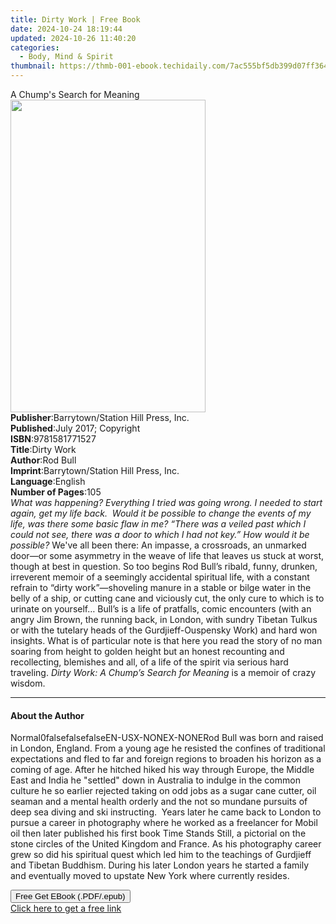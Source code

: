 ```yaml
---
title: Dirty Work | Free Book
date: 2024-10-24 18:19:44
updated: 2024-10-26 11:40:20
categories:
  - Body, Mind & Spirit
thumbnail: https://thmb-001-ebook.techidaily.com/7ac555bf5db399d07ff3648cf01d1470f5355a54f8d37223160864b69aa72084.jpg
---
```

<main id="book-container">
  <div class="flex flex-col">
    <div class="book-brief flex-1 py-6 px-4 sm:p-6 md:py-10 md:px-8">
      <!-- brief-->
      <div class="book-brief-main">A Chump's Search for Meaning</div>
    </div>
    <div
      class="book-meta-info flex-1 grid gap-4 col-start-1 col-end-3 row-start-1 sm:mb-6 sm:grid-cols-4 lg:gap-6 lg:col-start-2 lg:row-end-6 lg:row-span-6 lg:mb-0"
    >
      <div
        class="book-meta-info-left place-content-center mt-4 p-4 text-sm leading-6 col-start-2 col-span-2 dark:text-slate-400"
      >
        <img
          class="w-full h-500 object-cover rounded-lg sm:h-255 sm:col-span-2 lg:col-span-full"
          src="https://img-001-ebook.techidaily.com/29d2fcae13c9ae19302d015655f6f993dbd0d94668f39a477f3345aaf5398679.jpg"
          alt=""
          width="312"
          height="500"
        />
      </div>
      <div
        class="book-meta-info-right mt-2 col-start-1 row-start-2 col-span-3 self-center"
      >
        <!-- meta data  -->
        <div class="flex flex-col px-4 md:px-8">
          <div class="flex-1">
            <strong>Publisher</strong>:<span class="px-2"
              >Barrytown/Station Hill Press, Inc.</span
            >
          </div>
          <div class="flex-1">
            <strong>Published</strong>:<span class="px-2"
              >July 2017; Copyright</span
            >
          </div>
          <div class="flex-1">
            <strong>ISBN</strong>:<span class="px-2">9781581771527</span>
          </div>
          <div class="flex-1">
            <strong>Title</strong>:<span class="px-2">Dirty Work</span>
          </div>
          <div class="flex-1">
            <strong>Author</strong>:<span class="px-2">Rod Bull</span>
          </div>
          <div class="flex-1">
            <strong>Imprint</strong>:<span class="px-2"
              >Barrytown/Station Hill Press, Inc.</span
            >
          </div>
          <div class="flex-1">
            <strong>Language</strong>:<span class="px-2">English</span>
          </div>
          <div class="flex-1">
            <strong>Number of Pages</strong>:<span class="px-2">105</span>
          </div>
        </div>
      </div>
    </div>
    <div class="book-description flex-1 py-6 px-4 sm:p-6 md:py-10 md:px-8">
      <div class="book-description-main">
        <div accordion-content="" id="description">
          <i
            >What was happening? Everything I tried was going wrong. I needed to
            start again, get my life back.&nbsp; Would it be possible to change
            the events of my life, was there some basic flaw in me? “There was a
            veiled past which I could not see, there was a door to which I had
            not key.” How would it be possible? </i
          >We've all been there: An impasse, a crossroads, an unmarked door—or
          some asymmetry in the weave of life that leaves us stuck at worst,
          though at best in question. So too begins Rod Bull’s ribald, funny,
          drunken, irreverent memoir of a seemingly accidental spiritual life,
          with a constant refrain to “dirty work”—shoveling manure in a stable
          or bilge water in the belly of a ship, or cutting cane and viciously
          cut, the only cure to which is to urinate on yourself… Bull’s is a
          life of pratfalls, comic encounters (with an angry Jim Brown, the
          running back, in London, with sundry Tibetan Tulkus or with the
          tutelary heads of the Gurdjieff-Ouspensky Work) and hard won insights.
          What is of particular note is that here you read the story of no man
          soaring from height to golden height but an honest recounting and
          recollecting, blemishes and all, of a life of the spirit via serious
          hard traveling. <i>Dirty Work: A Chump’s Search for Meaning</i> is a
          memoir of crazy wisdom.
        </div>
        <div class="accordion-fader"></div>
      </div>
    </div>
    <div class="book-excerpts flex-1 py-6 px-4 sm:p-6 md:py-10 md:px-8">
      <!-- excerpts-->
      <div class="book-excerpts-main">
        <hr />
        <h4 class="placeholder placeholder-heading">
          <span>About the Author</span>
        </h4>
        <p>
          Normal0falsefalsefalseEN-USX-NONEX-NONERod Bull was born and raised in
          London, England. From a young age he resisted the confines of
          traditional expectations and fled to far and foreign regions to
          broaden his horizon as a coming of age. After he&nbsp;hitched hiked
          his way through Europe, the Middle East and India he "settled" down in
          Australia to indulge in the common culture he so earlier rejected
          taking on odd jobs as a sugar cane cutter, oil seaman and a mental
          health orderly and the not so mundane&nbsp;pursuits of deep sea diving
          and ski instructing.&nbsp; Years later he came back to London to
          pursue a career in&nbsp;photography where he worked as a
          freelancer&nbsp;for Mobil oil then later published his first book Time
          Stands Still, a&nbsp;pictorial on the stone circles of the United
          Kingdom and France. As his photography career grew so did his
          spiritual quest which led him to the teachings of Gurdjieff and
          Tibetan&nbsp;Buddhism. During his later London years he started a
          family and eventually moved to upstate New York where currently
          resides.
        </p>
      </div>
    </div>
    <div
      class="book-about-author flex-1 py-6 px-4 sm:p-6 md:py-10 md:px-8"
    ></div>
    <div class="book-free-get flex-1 py-6 px-4 sm:p-6 md:py-10 md:px-8">
      <button
        id="btn-free-get"
        class="bg-blue-500 hover:bg-blue-700 text-white font-bold py-2 px-4 rounded"
      >
        Free Get EBook (.PDF/.epub)
      </button>
      <div id="countdown-display" class="px-2 text-lg mt-2"></div>
      <a
        id="free-link"
        class="hidden bg-blue-500 hover:bg-blue-700 text-white font-bold py-2 px-4 rounded"
        href="https://www.ebooks.com/en-us/book/209539852/dirty-work/rod-bull/"
        target="_blank"
        >Click here to get a free link</a
      >
    </div>
    <script>
      let countdownTime = 0;
      let countdownInterval = null;
      document
        .getElementById('btn-free-get')
        .addEventListener('click', startCountdown);
      function startCountdown() {
        countdownTime = new Date().getTime() + 60000 * 3;
        countdownInterval = setInterval(updateCountdown, 1000);
        document.getElementById('btn-free-get').disabled = true;
        document
          .getElementById('btn-free-get')
          .classList.add('bg-gray-500', 'cursor-not-allowed');
      }
      function updateCountdown() {
        let currentTime = new Date().getTime();
        let timeLeft = countdownTime - currentTime;
        let secondsLeft = Math.floor(timeLeft / 1000);
        document.getElementById('countdown-display').innerHTML =
          `Remaining time: ${secondsLeft} seconds.`;
        if (secondsLeft <= 0) {
          clearInterval(countdownInterval);
          document.getElementById('btn-free-get').classList.add('hidden');
          document.getElementById('free-link').classList.remove('hidden');
          document.getElementById('countdown-display').innerHTML = '';
        }
      }
    </script>
  </div>
</main>
